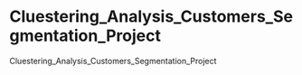 # Cluestering_Analysis_Customers_Segmentation_Project
Cluestering_Analysis_Customers_Segmentation_Project
